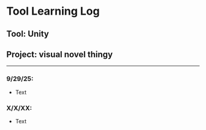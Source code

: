 # Tool Learning Log

## Tool: **Unity**

## Project: **visual novel thingy**

---

### 9/29/25:
* Text

### X/X/XX:
* Text


<!-- 
* Links you used today (websites, videos, etc)
* Things you tried, progress you made, etc
* Challenges, a-ha moments, etc
* Questions you still have
* What you're going to try next
-->
